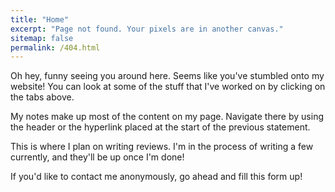 ```yaml
---
title: "Home"
excerpt: "Page not found. Your pixels are in another canvas."
sitemap: false
permalink: /404.html
---
```


Oh hey, funny seeing you around here. Seems like you've stumbled onto my website! You can look at some of the stuff that I've worked on by clicking on the tabs above.

My notes make up most of the content on my page. Navigate there by using the header or the hyperlink placed at the start of the previous statement.

This is where I plan on writing reviews. I'm in the process of writing a few currently, and they'll be up once I'm done!

If you'd like to contact me anonymously, go ahead and fill this form up!
